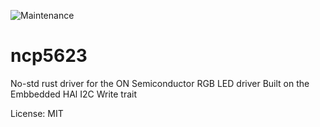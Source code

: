 ![Maintenance](https://img.shields.io/badge/maintenance-passively--maintained-yellowgreen.svg)

# ncp5623

No-std rust driver for the ON Semiconductor RGB LED driver
Built on the Embbedded HAl I2C Write trait

License: MIT
